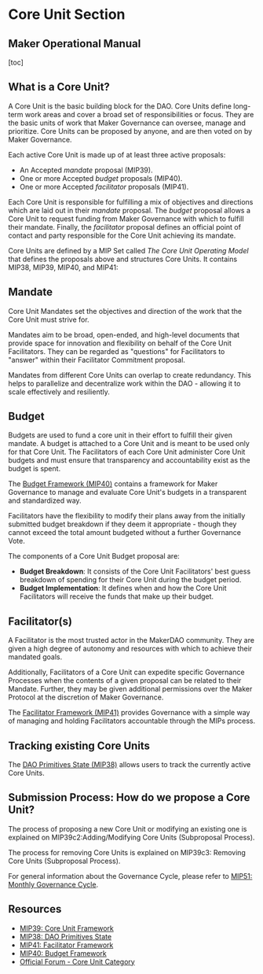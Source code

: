 # Core Unit Section
## Maker Operational Manual

[toc]

## What is a Core Unit?

A Core Unit is the basic building block for the DAO. Core Units define long-term work areas and cover a broad set of responsibilities or focus. They are the basic units of work that Maker Governance can oversee, manage and prioritize. Core Units can be proposed by anyone, and are then voted on by Maker Governance.

Each active Core Unit is made up of at least three active proposals:
- An Accepted *mandate* proposal (MIP39).
- One or more Accepted *budget* proposals (MIP40).
- One or more Accepted *facilitator* proposals (MIP41).

Each Core Unit is responsible for fulfilling a mix of objectives and directions which are laid out in their *mandate* proposal. The *budget* proposal allows a Core Unit to request funding from Maker Governance with which to fulfill their mandate. Finally, the *facilitator* proposal defines an official point of contact and party responsible for the Core Unit achieving its mandate. 

Core Units are defined by a MIP Set called *The Core Unit Operating Model* that defines the proposals above and structures Core Units. It contains MIP38, MIP39, MIP40, and MIP41:

## Mandate

Core Unit Mandates set the objectives and direction of the work that the Core Unit must strive for.

Mandates aim to be broad, open-ended, and high-level documents that provide space for innovation and flexibility on behalf of the Core Unit Facilitators. They can be regarded as "questions" for Facilitators to "answer" within their Facilitator Commitment proposal.

Mandates from different Core Units can overlap to create redundancy. This helps to parallelize and decentralize work within the DAO - allowing it to scale effectively and resiliently.

## Budget

Budgets are used to fund a core unit in their effort to fulfill their given mandate. A budget is attached to a Core Unit and is meant to be used only for that Core Unit. The Facilitators of each Core Unit administer Core Unit budgets and must ensure that transparency and accountability exist as the budget is spent.

The [Budget Framework (MIP40)](https://mips.makerdao.com/mips/details/MIP40) contains a framework for Maker Governance to manage and evaluate Core Unit's budgets in a transparent and standardized way.

Facilitators have the flexibility to modify their plans away from the initially submitted budget breakdown if they deem it appropriate - though they cannot exceed the total amount budgeted without a further Governance Vote. 

The components of a Core Unit Budget proposal are:
- **Budget Breakdown**: It consists of the Core Unit Facilitators' best guess breakdown of spending for their Core Unit during the budget period.
- **Budget Implementation**: It defines when and how the Core Unit Facilitators will receive the funds that make up their budget.

## Facilitator(s)

A Facilitator is the most trusted actor in the MakerDAO community. They are given a high degree of autonomy and resources with which to achieve their mandated goals. 

Additionally, Facilitators of a Core Unit can expedite specific Governance Processes when the contents of a given proposal can be related to their Mandate. Further, they may be given additional permissions over the Maker Protocol at the discretion of Maker Governance.

The [Facilitator Framework (MIP41)](https://mips.makerdao.com/mips/details/MIP41) provides Governance with a simple way of managing and holding Facilitators accountable through the MIPs process.

## Tracking existing Core Units

The [DAO Primitives State (MIP38)](https://mips.makerdao.com/mips/details/MIP38) allows users to track the currently active Core Units.

## Submission Process: How do we propose a Core Unit?

The process of proposing a new Core Unit or modifying an existing one is explained on MIP39c2:Adding/Modifying Core Units (Subproposal Process).

The process for removing Core Units is explained on MIP39c3: Removing Core Units (Subproposal Process).

For general information about the Governance Cycle, please refer to [MIP51: Monthly Governance Cycle](https://mips.makerdao.com/mips/details/MIP51).

## Resources

- [MIP39: Core Unit Framework](https://mips.makerdao.com/mips/details/MIP39)
- [MIP38: DAO Primitives State](https://mips.makerdao.com/mips/details/MIP38)
- [MIP41: Facilitator Framework](https://mips.makerdao.com/mips/details/MIP41)
- [MIP40: Budget Framework](https://mips.makerdao.com/mips/details/MIP40)
- [Official Forum - Core Unit Category](https://forum.makerdao.com/search?q=Core%20Unit)
